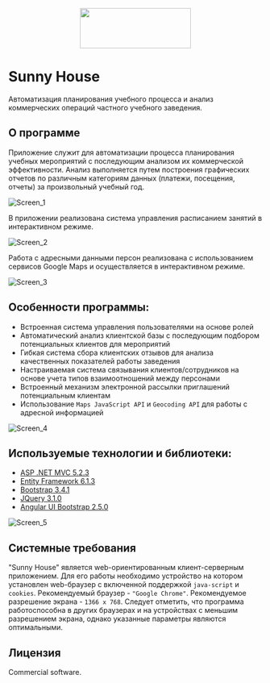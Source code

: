 <p align="center">
  <img width="220" height="80" src="http://moonr.ho.ua/downloads/gallery/fresult/SunnyHouse_logoSS.png">
</p>

# Sunny House
Автоматизация планирования учебного процесса и анализ коммерческих операций частного учебного заведения.

## О программе
Приложение служит для автоматизации процесса планирования учебных мероприятий с последующим анализом их коммерческой эффективности. 
Анализ выполняется путем построения графических отчетов по различным категориям данных (платежи, посещения, отчеты) за произвольный учебный год.

![Screen_1](http://moonr.ho.ua/downloads/gallery/fresult/SHScr_1.jpg)

В приложении реализована система управления расписанием занятий в интерактивном режиме.

![Screen_2](http://moonr.ho.ua/downloads/gallery/fresult/SHScr_2.jpg)

Работа с адресными данными персон реализована с использованием сервисов Google Maps и осуществляется в интерактивном режиме.

![Screen_3](http://moonr.ho.ua/downloads/gallery/fresult/SHScr_5.jpg)

## Особенности программы:
* Встроенная система управления пользователями на основе ролей
* Автоматический анализ клиентской базы с последующим подбором потенциальных клиентов для мероприятий
* Гибкая система сбора клиентских отзывов для анализа качественных показателей работы заведения
* Настраиваемая система связывания клиентов/сотрудников на основе учета типов взаимоотношений между персонами
* Встроенный механизм электронной рассылки приглашений потенциальным клиентам
* Использование `Maps JavaScript API` и `Geocoding API` для работы с адресной информацией

![Screen_4](http://moonr.ho.ua/downloads/gallery/fresult/SHScr_3.jpg)

## Используемые технологии и библиотеки:
* [ASP .NET MVC 5.2.3](https://ru.wikipedia.org/wiki/ASP.NET_MVC_Framework)
* [Entity Framework 6.1.3](https://ru.wikipedia.org/wiki/ADO.NET_Entity_Framework)
* [Bootstrap 3.4.1](https://getbootstrap.com/docs/3.3)
* [JQuery 3.1.0](https://jquery.com)
* [Angular UI Bootstrap 2.5.0](https://angular-ui.github.io/bootstrap)

![Screen_5](http://moonr.ho.ua/downloads/gallery/fresult/SHScr_4.jpg)

## Системные требования
"Sunny House" является web-ориентированным клиент-серверным приложением. Для его работы необходимо устройство на котором установлен web-браузер с включенной поддержкой `java-script` и `cookies`. Рекомендуемый браузер - `"Google Chrome"`. Рекомендуемое разрешение экрана - `1366 x 768`. Следует отметить, что программа работоспособна в других браузерах и на устройствах с меньшим разрешением экрана, однако указанные параметры являются оптимальными.

## Лицензия
Commercial software.
